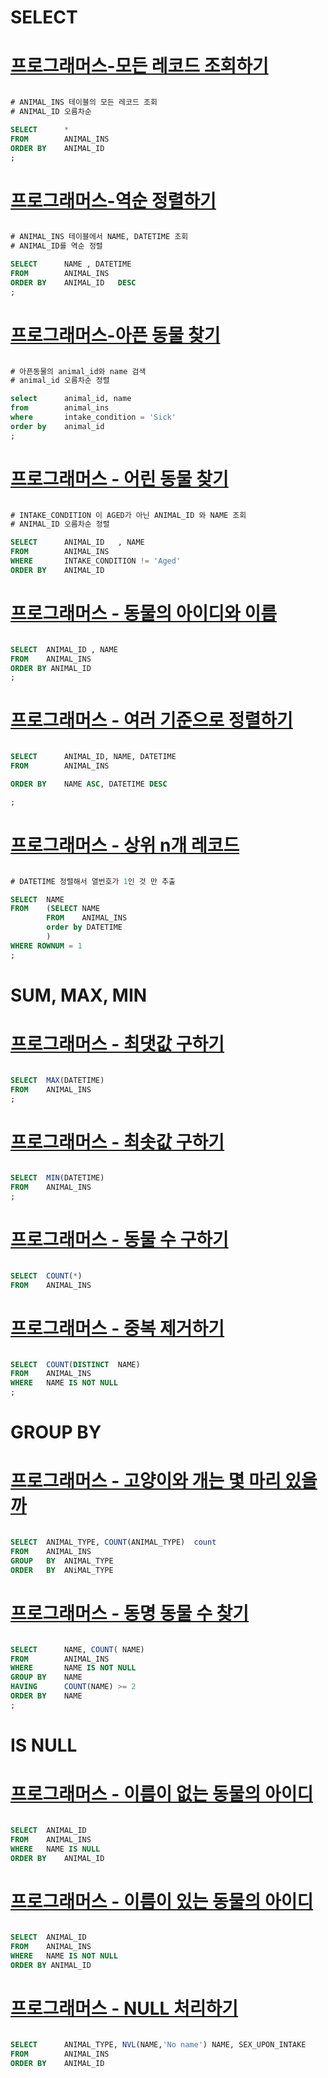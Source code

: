 # SELECT

# [프로그래머스-모든 레코드 조회하기](https://programmers.co.kr/learn/courses/30/lessons/59034?language=oracle)


```sql

# ANIMAL_INS 테이블의 모든 레코드 조회
# ANIMAL_ID 오름차순

SELECT      * 
FROM        ANIMAL_INS
ORDER BY    ANIMAL_ID
;


```

# [프로그래머스-역순 정렬하기](https://programmers.co.kr/learn/courses/30/lessons/59035?language=oracle)


```sql

# ANIMAL_INS 테이블에서 NAME, DATETIME 조회
# ANIMAL_ID를 역순 정렬

SELECT      NAME , DATETIME
FROM        ANIMAL_INS
ORDER BY    ANIMAL_ID   DESC
;


```

# [프로그래머스-아픈 동물 찾기](https://programmers.co.kr/learn/courses/30/lessons/59036?language=oracle)

```sql

# 아픈동물의 animal_id와 name 검색
# animal_id 오름차순 정렬

select      animal_id, name
from        animal_ins
where       intake_condition = 'Sick'
order by    animal_id
;

```

# [프로그래머스 - 어린 동물 찾기](https://programmers.co.kr/learn/courses/30/lessons/59037?language=oracle)

```sql

# INTAKE_CONDITION 이 AGED가 아닌 ANIMAL_ID 와 NAME 조회
# ANIMAL_ID 오름차순 정렬

SELECT      ANIMAL_ID   , NAME
FROM        ANIMAL_INS
WHERE       INTAKE_CONDITION != 'Aged'
ORDER BY    ANIMAL_ID

```

# [프로그래머스 - 동물의 아이디와 이름](https://programmers.co.kr/learn/courses/30/lessons/59403?language=oracle)

```sql

SELECT  ANIMAL_ID , NAME
FROM    ANIMAL_INS
ORDER BY ANIMAL_ID
;

```

# [프로그래머스 - 여러 기준으로 정렬하기](https://programmers.co.kr/learn/courses/30/lessons/59404?language=oracle)

```sql

SELECT      ANIMAL_ID, NAME, DATETIME
FROM        ANIMAL_INS

ORDER BY    NAME ASC, DATETIME DESC

;


```


# [프로그래머스 - 상위 n개 레코드](https://programmers.co.kr/learn/courses/30/lessons/59405)

```sql

# DATETIME 정렬해서 열번호가 1인 것 만 추출

SELECT  NAME
FROM    (SELECT NAME
        FROM    ANIMAL_INS
        order by DATETIME
        )
WHERE ROWNUM = 1
;

```

# SUM, MAX, MIN

# [프로그래머스 - 최댓값 구하기](https://programmers.co.kr/learn/courses/30/lessons/59415)

```sql

SELECT  MAX(DATETIME)
FROM    ANIMAL_INS
;

```

# [프로그래머스 - 최솟값 구하기](https://programmers.co.kr/learn/courses/30/lessons/59038)

```sql

SELECT  MIN(DATETIME)
FROM    ANIMAL_INS
;

```

# [프로그래머스 - 동물 수 구하기](https://programmers.co.kr/learn/courses/30/lessons/59406)

```sql

SELECT  COUNT(*)
FROM    ANIMAL_INS

```


# [프로그래머스 - 중복 제거하기](https://programmers.co.kr/learn/courses/30/lessons/59408?language=oracle)

```sql

SELECT  COUNT(DISTINCT  NAME)
FROM    ANIMAL_INS
WHERE   NAME IS NOT NULL
;

```

# GROUP BY

# [프로그래머스 - 고양이와 개는 몇 마리 있을까](https://programmers.co.kr/learn/courses/30/lessons/59040?language=oracle)

```sql

SELECT  ANIMAL_TYPE, COUNT(ANIMAL_TYPE)  count
FROM    ANIMAL_INS
GROUP   BY  ANIMAL_TYPE
ORDER   BY  ANiMAL_TYPE

```

# [프로그래머스 - 동명 동물 수 찾기](https://programmers.co.kr/learn/courses/30/lessons/59041?language=oracle)

```sql

SELECT      NAME, COUNT( NAME)
FROM        ANIMAL_INS
WHERE       NAME IS NOT NULL
GROUP BY    NAME
HAVING      COUNT(NAME) >= 2
ORDER BY    NAME
;

```

# IS NULL

# [프로그래머스 - 이름이 없는 동물의 아이디](https://programmers.co.kr/learn/courses/30/lessons/59039?language=oracle)

```sql

SELECT  ANIMAL_ID
FROM    ANIMAL_INS
WHERE   NAME IS NULL
ORDER BY    ANIMAL_ID

```

# [프로그래머스 - 이름이 있는 동물의 아이디](https://programmers.co.kr/learn/courses/30/lessons/59407)

```sql

SELECT  ANIMAL_ID
FROM    ANIMAL_INS
WHERE   NAME IS NOT NULL
ORDER BY ANIMAL_ID

```

# [프로그래머스 - NULL 처리하기](https://programmers.co.kr/learn/courses/30/lessons/59410)

```sql

SELECT      ANIMAL_TYPE, NVL(NAME,'No name') NAME, SEX_UPON_INTAKE
FROM        ANIMAL_INS
ORDER BY    ANIMAL_ID

```